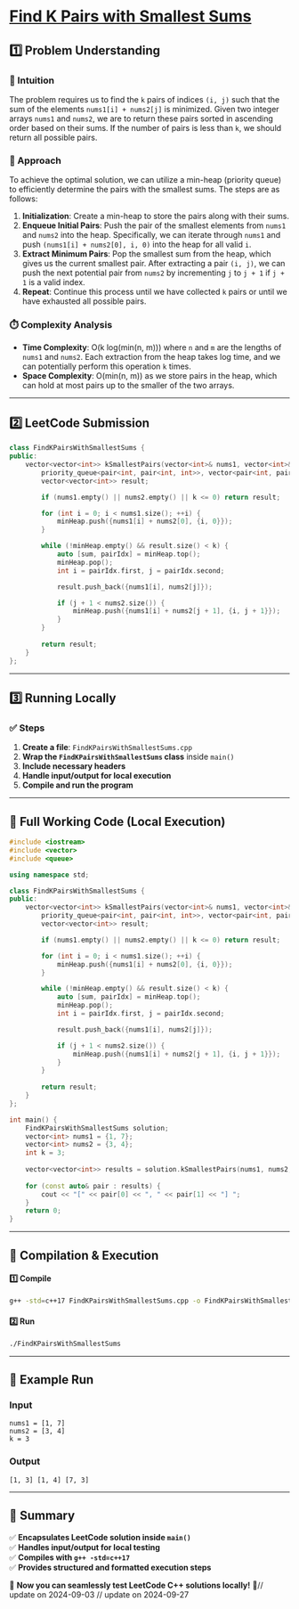 # **[Find K Pairs with Smallest Sums](https://leetcode.com/problems/find-k-pairs-with-smallest-sums/description/)**  

## **1️⃣ Problem Understanding**  
### **📌 Intuition**  
The problem requires us to find the `k` pairs of indices `(i, j)` such that the sum of the elements `nums1[i] + nums2[j]` is minimized. Given two integer arrays `nums1` and `nums2`, we are to return these pairs sorted in ascending order based on their sums. If the number of pairs is less than `k`, we should return all possible pairs.  

### **🚀 Approach**  
To achieve the optimal solution, we can utilize a min-heap (priority queue) to efficiently determine the pairs with the smallest sums. The steps are as follows:
1. **Initialization**: Create a min-heap to store the pairs along with their sums.
2. **Enqueue Initial Pairs**: Push the pair of the smallest elements from `nums1` and `nums2` into the heap. Specifically, we can iterate through `nums1` and push `(nums1[i] + nums2[0], i, 0)` into the heap for all valid `i`.
3. **Extract Minimum Pairs**: Pop the smallest sum from the heap, which gives us the current smallest pair. After extracting a pair `(i, j)`, we can push the next potential pair from `nums2` by incrementing `j` to `j + 1` if `j + 1` is a valid index.
4. **Repeat**: Continue this process until we have collected `k` pairs or until we have exhausted all possible pairs.

### **⏱️ Complexity Analysis**  
- **Time Complexity**: O(k log(min(n, m))) where `n` and `m` are the lengths of `nums1` and `nums2`. Each extraction from the heap takes log time, and we can potentially perform this operation `k` times.  
- **Space Complexity**: O(min(n, m)) as we store pairs in the heap, which can hold at most pairs up to the smaller of the two arrays.  

---  

## **2️⃣ LeetCode Submission**  
```cpp
class FindKPairsWithSmallestSums {
public:
    vector<vector<int>> kSmallestPairs(vector<int>& nums1, vector<int>& nums2, int k) {
        priority_queue<pair<int, pair<int, int>>, vector<pair<int, pair<int, int>>>, greater<>> minHeap;
        vector<vector<int>> result;

        if (nums1.empty() || nums2.empty() || k <= 0) return result;

        for (int i = 0; i < nums1.size(); ++i) {
            minHeap.push({nums1[i] + nums2[0], {i, 0}});
        }

        while (!minHeap.empty() && result.size() < k) {
            auto [sum, pairIdx] = minHeap.top();
            minHeap.pop();
            int i = pairIdx.first, j = pairIdx.second;

            result.push_back({nums1[i], nums2[j]});

            if (j + 1 < nums2.size()) {
                minHeap.push({nums1[i] + nums2[j + 1], {i, j + 1}});
            }
        }
        
        return result;
    }
};
```  

---  

## **3️⃣ Running Locally**  
### **✅ Steps**  
1. **Create a file**: `FindKPairsWithSmallestSums.cpp`  
2. **Wrap the `FindKPairsWithSmallestSums` class** inside `main()`  
3. **Include necessary headers**  
4. **Handle input/output for local execution**  
5. **Compile and run the program**  

---  

## **📝 Full Working Code (Local Execution)**  
```cpp
#include <iostream>
#include <vector>
#include <queue>

using namespace std;

class FindKPairsWithSmallestSums {
public:
    vector<vector<int>> kSmallestPairs(vector<int>& nums1, vector<int>& nums2, int k) {
        priority_queue<pair<int, pair<int, int>>, vector<pair<int, pair<int, int>>>, greater<>> minHeap;
        vector<vector<int>> result;

        if (nums1.empty() || nums2.empty() || k <= 0) return result;

        for (int i = 0; i < nums1.size(); ++i) {
            minHeap.push({nums1[i] + nums2[0], {i, 0}});
        }

        while (!minHeap.empty() && result.size() < k) {
            auto [sum, pairIdx] = minHeap.top();
            minHeap.pop();
            int i = pairIdx.first, j = pairIdx.second;

            result.push_back({nums1[i], nums2[j]});

            if (j + 1 < nums2.size()) {
                minHeap.push({nums1[i] + nums2[j + 1], {i, j + 1}});
            }
        }
        
        return result;
    }
};

int main() {
    FindKPairsWithSmallestSums solution;
    vector<int> nums1 = {1, 7};
    vector<int> nums2 = {3, 4};
    int k = 3;
    
    vector<vector<int>> results = solution.kSmallestPairs(nums1, nums2, k);
    
    for (const auto& pair : results) {
        cout << "[" << pair[0] << ", " << pair[1] << "] ";
    }
    return 0;
}
```  

---  

## **🔧 Compilation & Execution**  
#### **1️⃣ Compile**  
```bash
g++ -std=c++17 FindKPairsWithSmallestSums.cpp -o FindKPairsWithSmallestSums
```  

#### **2️⃣ Run**  
```bash
./FindKPairsWithSmallestSums
```  

---  

## **🎯 Example Run**  
### **Input**  
```
nums1 = [1, 7]
nums2 = [3, 4]
k = 3
```  
### **Output**  
```
[1, 3] [1, 4] [7, 3] 
```  

---  

## **📌 Summary**  
✅ **Encapsulates LeetCode solution inside `main()`**  
✅ **Handles input/output for local testing**  
✅ **Compiles with `g++ -std=c++17`**  
✅ **Provides structured and formatted execution steps**  

🚀 **Now you can seamlessly test LeetCode C++ solutions locally!** 🚀// update on 2024-09-03
// update on 2024-09-27
